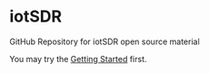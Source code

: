 # iotSDR
GitHub Repository for iotSDR open source material

You may try the [Getting Started](https://github.com/embedinn/iotSDR/blob/master/iotSDR_GS.md) first.
